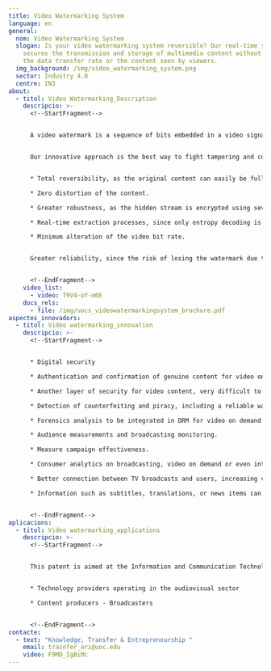 ```yaml
---
title: Video Watermarking System
language: en
general:
  nom: Video Watermarking System
  slogan: Is your video watermarking system reversible? Our real-time solution
    secures the transmission and storage of multimedia content without altering
    the data transfer rate or the content seen by viewers.
  img_background: /img/video_watermarking_system.png
  sector: Industry 4.0
  centre: IN3
about:
  - titol: Video Watermarking_Description
    descripcio: >-
      <!--StartFragment-->


      A video watermark is a sequence of bits embedded in a video signal. They are imperceptible to the human senses and are only detected by devices such as smartphones or tablets. A watermark contains unique identifiers of both the portion of the video[](<>)from which the mark was extracted and the distribution source to which the content can be credited.


      Our innovative approach is the best way to fight tampering and counterfeiting. Moreover, it provides a trade-off between capacity, transparency and bit rate, with multiple advantages:


      * Total reversibility, as the original content can easily be fully restored.

      * Zero distortion of the content.

      * Greater robustness, as the hidden stream is encrypted using several keys.

      * Real-time extraction processes, since only entropy decoding is required, not total decompression of the video.

      * Minimum alteration of the video bit rate.


      Greater reliability, since the risk of losing the watermark due to compression is avoided.


      <!--EndFragment-->
    video_list:
      - video: T9V4-oY-m6E
    docs_rels:
      - file: /img/uocs_videowatermarkingsystem_brochure.pdf
aspectes_innovadors:
  - titol: Video watermarking_innovation
    descripcio: >-
      <!--StartFragment-->


      * Digital security 

      * Authentication and confirmation of genuine content for video on demand (4K, UHD, HDR, etc.) 

      * Another layer of security for video content, very difficult to remove despite resizing, re-compression, cropping or re-digitization. 

      * Detection of counterfeiting and piracy, including a reliable way to trace the source of the leak. 

      * Forensics analysis to be integrated in DRM for video on demand. Media analytics 

      * Audience measurements and broadcasting monitoring. 

      * Measure campaign effectiveness. 

      * Consumer analytics on broadcasting, video on demand or even internet distribution. 

      * Better connection between TV broadcasts and users, increasing viewer engagement. Information embedding 

      * Information such as subtitles, translations, or news items can be embedded in the video.


      <!--EndFragment-->
aplicacions:
  - titol: Video watermarking_applications
    descripcio: >-
      <!--StartFragment-->


      This patent is aimed at the Information and Communication Technology sector. The types of company in which it could be used are: 


      * Technology providers operating in the audiovisual sector 

      * Content producers - Broadcasters


      <!--EndFragment-->
contacte:
  - text: "Knowledge, Transfer & Entrepreneurship "
    email: trasnfer_ari@uoc.edu
    video: F9MD_IgBiMc
---
```

